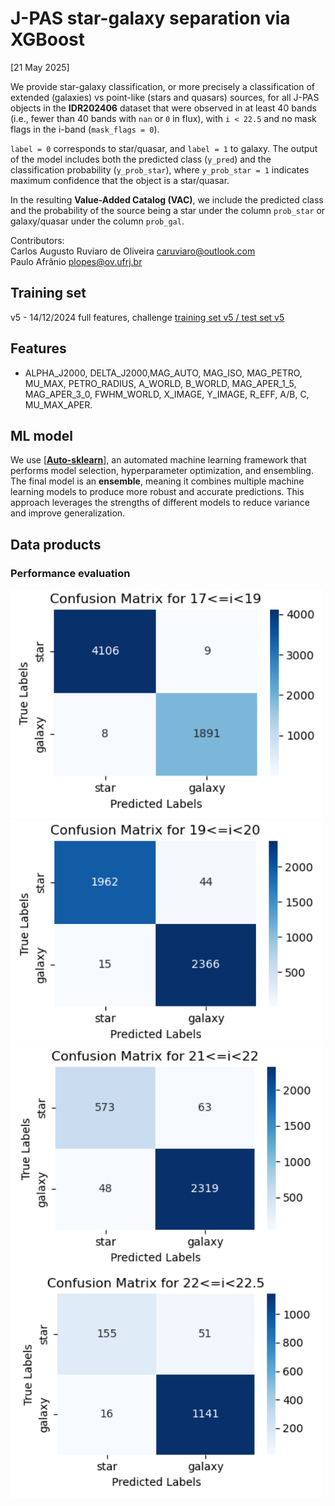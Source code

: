# J-PAS star-galaxy separation via XGBoost

[21 May 2025]

We provide star-galaxy classification, or more precisely a classification of extended (galaxies) vs point-like (stars and quasars) sources, for all J-PAS objects in the **IDR202406** dataset that were observed in at least 40 bands (i.e., fewer than 40 bands with `nan` or `0` in flux), with `i < 22.5` and no mask flags in the i-band (`mask_flags = 0`).  

`label = 0` corresponds to star/quasar, and `label = 1` to galaxy. The output of the model includes both the predicted class (`y_pred`) and the classification probability (`y_prob_star`), where `y_prob_star = 1` indicates maximum confidence that the object is a star/quasar. 

In the resulting **Value-Added Catalog (VAC)**, we include the predicted class and the probability of the source being a star under the column `prob_star` or galaxy/quasar under the column `prob_gal`.

Contributors:  
Carlos Augusto Ruviaro de Oliveira <caruviaro@outlook.com>  
Paulo Afrânio <plopes@ov.ufrj.br>  


## Training set

v5 - 14/12/2024 
full features, challenge [training set v5 / test set v5](https://github.com/J-PAS-collaboration/DAVA/tree/master/star-galaxy_classification_challenge)

## Features

- ALPHA_J2000, DELTA_J2000,MAG_AUTO, MAG_ISO, MAG_PETRO, MU_MAX, PETRO_RADIUS, A_WORLD, B_WORLD, MAG_APER_1_5, MAG_APER_3_0, FWHM_WORLD, X_IMAGE, Y_IMAGE, R_EFF, A/B, C, MU_MAX_APER.

## ML model

We use [[**Auto-sklearn**](https://automl.github.io/auto-sklearn/master/)], an automated machine learning framework that performs model selection, hyperparameter optimization, and ensembling. The final model is an **ensemble**, meaning it combines multiple machine learning models to produce more robust and accurate predictions. This approach leverages the strengths of different models to reduce variance and improve generalization.

## Data products

### Performance evaluation

<!-- <img src="figs/overall_cm_v5.png" width="500"/> -->
<img src="figs/cm_17-19.png" width="500"/>
<img src="figs/cm_19-20.png" width="500"/>
<img src="figs/cm_21-22.png" width="500"/>
<img src="figs/cm_22-22.5.png" width="500"/>

<!-- <img src="figs/purity_completeness_morpho.gif" width="900"/>

<img src="figs/cm_morpho.gif" width="500"/>

<img src="figs/roc_pr_morpho.gif" width="900"/> -->